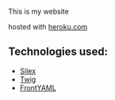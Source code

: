 This is my website

hosted with [heroku.com](http://heroku.com)

## Technologies used:

+ [Silex](https://silex.sensiolabs.com)
+ [Twig](https://twig.sensiolabs.com)
+ [FrontYAML](https://github.com/mnapoli/FrontYAML)